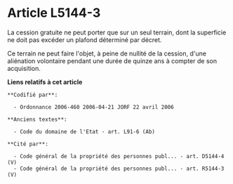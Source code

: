 # Article L5144-3

La cession gratuite ne peut porter que sur un seul terrain, dont la superficie ne doit pas excéder un plafond déterminé par
décret.

Ce terrain ne peut faire l'objet, à peine de nullité de la cession, d'une aliénation volontaire pendant une durée de quinze
ans à compter de son acquisition.

**Liens relatifs à cet article**

	**Codifié par**:

	  - Ordonnance 2006-460 2006-04-21 JORF 22 avril 2006

	**Anciens textes**:

	  - Code du domaine de l'Etat - art. L91-6 (Ab)

	**Cité par**:

	  - Code général de la propriété des personnes publ... - art. D5144-4 (V)
	  - Code général de la propriété des personnes publ... - art. R5144-3 (V)
